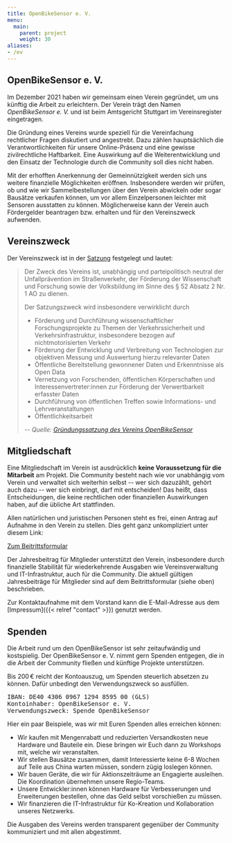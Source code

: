 ```yaml
---
title: OpenBikeSensor e. V.
menu:
  main:
    parent: project
    weight: 30
aliases:
- /ev
---
```


<section>

# OpenBikeSensor e. V.

Im Dezember 2021 haben wir gemeinsam einen Verein gegründet, um uns künftig die
Arbeit zu erleichtern. Der Verein trägt den Namen *OpenBikeSensor e. V.* und ist
beim Amtsgericht Stuttgart im Vereinsregister eingetragen.

Die Gründung eines Vereins wurde speziell für die Vereinfachung rechtlicher
Fragen diskutiert und angestrebt. Dazu zählen hauptsächlich die
Verantwortlichkeiten für unsere Online-Präsenz und eine gewisse zivilrechtliche
Haftbarkeit. Eine Auswirkung auf die Weiterentwicklung und den Einsatz der
Technologie durch die Community soll dies nicht haben.

Mit der erhofften Anerkennung der Gemeinnützigkeit werden sich uns weitere
finanzielle Möglichkeiten eröffnen. Insbesondere werden wir prüfen, ob und wie
wir Sammelbestellungen über den Verein abwickeln oder sogar Bausätze verkaufen
können, um vor allem Einzelpersonen leichter mit Sensoren ausstatten zu können.
Möglicherweise kann der Verein auch Fördergelder beantragen bzw. erhalten und
für den Vereinszweck aufwenden.

## Vereinszweck

Der Vereinszweck ist in der [Satzung](/docs/Satzung.pdf) festgelegt und lautet:

> Der Zweck des Vereins ist, unabhängig und parteipolitisch neutral der Unfallprävention im Straßenverkehr, der Förderung der Wissenschaft und Forschung sowie der Volksbildung im Sinne des § 52 Absatz 2 Nr. 1 AO zu dienen.
>
> Der Satzungszweck wird insbesondere verwirklicht durch
> * Förderung und Durchführung wissenschaftlicher Forschungsprojekte zu Themen der Verkehrssicherheit und Verkehrsinfrastruktur, insbesondere bezogen auf nichtmotorisierten Verkehr
> * Förderung der Entwicklung und Verbreitung von Technologien zur objektiven Messung und Auswertung hierzu relevanter Daten
> * Öffentliche Bereitstellung gewonnener Daten und Erkenntnisse als Open Data
> * Vernetzung von Forschenden, öffentlichen Körperschaften und Interessenvertreter:innen zur Förderung der Verwertbarkeit erfasster Daten
> * Durchführung von öffentlichen Treffen sowie Informations- und Lehrveranstaltungen
> * Öffentlichkeitsarbeit
>
> -- *Quelle: [Gründungssatzung des Vereins OpenBikeSensor](/docs/Satzung.pdf)*

## Mitgliedschaft

Eine Mitgliedschaft im Verein ist ausdrücklich **keine Voraussetzung für die
Mitarbeit** am Projekt. Die Community besteht nach wie vor unabhängig vom Verein
und verwaltet sich weiterhin selbst -- wer sich dazuzählt, gehört auch
dazu -- wer sich einbringt, darf mit entscheiden! Das heißt, dass
Entscheidungen, die keine rechtlichen oder finanziellen Auswirkungen haben, auf
die übliche Art stattfinden.

Allen natürlichen und juristischen Personen steht es frei, einen Antrag auf
Aufnahme in den Verein zu stellen. Dies geht ganz unkompliziert unter diesem Link:

<a href="https://easyverein.com/public/OBS/applicationform/4368" class="btn btn-primary btn-large">Zum Beitrittsformular</a>

Der Jahresbeitrag für Mitglieder unterstützt den Verein, insbesondere durch
finanzielle Stabilität für wiederkehrende Ausgaben wie Vereinsverwaltung und
IT-Infrastruktur, auch für die Community. Die aktuell gültigen Jahresbeiträge
für Mitglieder sind auf dem Beitrittsformular (siehe oben) beschrieben.

Zur Kontaktaufnahme mit dem Vorstand kann die E-Mail-Adresse aus dem
[Impressum]({{< relref "contact" >}}) genutzt werden.

<a name="spenden" id="spenden"></a>

## Spenden

Die Arbeit rund um den OpenBikeSensor ist sehr zeitaufwändig und kostspielig.
Der OpenBikeSensor e. V. nimmt gern Spenden entgegen, die in die Arbeit der
Community fließen und künftige Projekte unterstützen.

Bis 200&thinsp;€ reicht der Kontoauszug, um Spenden steuerlich absetzen zu
können. Dafür unbedingt den Verwendungszweck so ausfüllen.

<pre class="donations">
IBAN: DE40 4306 0967 1294 8595 00 (GLS)
Kontoinhaber: OpenBikeSensor e. V.
Verwendungszweck: Spende OpenBikeSensor
</pre>

Hier ein paar Beispiele, was wir mit Euren Spenden alles erreichen können:

- Wir kaufen mit Mengenrabatt und reduzierten Versandkosten neue Hardware und Bauteile ein. Diese bringen wir Euch dann zu Workshops mit, welche wir veranstalten.
- Wir stellen Bausätze zusammen, damit Interessierte keine 6-8 Wochen auf Teile aus China warten müssen, sondern zügig loslegen können.
- Wir bauen Geräte, die wir für Aktionszeiträume an Engagierte ausleihen. Die Koordination übernehmen unsere Regio-Teams.
- Unsere Entwickler:innen können Hardware für Verbesserungen und Erweiterungen bestellen, ohne das Geld selbst vorschießen zu müssen.
- Wir finanzieren die IT-Infrastruktur für Ko-Kreation und Kollaboration unseres Netzwerks.

Die Ausgaben des Vereins werden transparent gegenüber der Community kommuniziert und mit allen abgestimmt.

</section>

